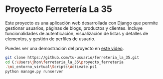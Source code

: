 # Proyecto Ferretería La 35

Este proyecto es una aplicación web desarrollada con Django que permite gestionar usuarios, páginas de blogs, productos y clientes. Incluye funcionalidades de autenticación, visualización de listas y detalles de elementos, y gestión de perfiles de usuario.



Puedes ver una demostración del proyecto en [este video](https://youtu.be/KawVUHdJvyg).




```bash
git clone https://github.com/tu-usuario/ferreteria_la_35.git
cd C:\Users\jhon\ferreteria_la_35\proyecto_ferreteria
.\mi_entorno_virtual\Scripts\Activate.ps1
python manage.py runserver



